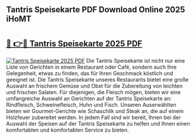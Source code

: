 ## Tantris Speisekarte PDF Download Online 2025 iHoMT

# <h2><a href="http://gcd4px.nevu.top/?p=Tantris+Speisekarte">🔗 👉🔴 Tantris Speisekarte 2025 PDF</a></h2>

[![Tantris Speisekarte 2025 PDF](https://i.imgur.com/dBaPXMq.png)](http://gcd4px.nevu.top/?p=Tantris+Speisekarte)
Die Tantris Speisekarte ist nicht nur eine Liste von Gerichten in einem Restaurant oder Café, sondern auch Ihre Gelegenheit, etwas zu finden, das für Ihren Geschmack köstlich und geeignet ist. Die Tantris Speisekarte unseres Restaurants bietet eine große Auswahl an frischem Gemüse und Obst für die Zubereitung von leichten und frischen Salaten. Für diejenigen, die Fleisch mögen, bieten wir eine umfangreiche Auswahl an Gerichten auf der Tantris Speisekarte an: Rindfleisch, Schweinefleisch, Huhn und Fisch. Unseren Auserwählten bieten wir Gourmet-Gerichte wie Schaschlik und Steak an, die auf einem Holzfeuer zubereitet werden. In jedem Fall sind wir bereit, Ihnen bei der Auswahl der Speisen auf der Tantris Speisekarte zu helfen und Ihnen einen komfortablen und komfortablen Service zu bieten.
